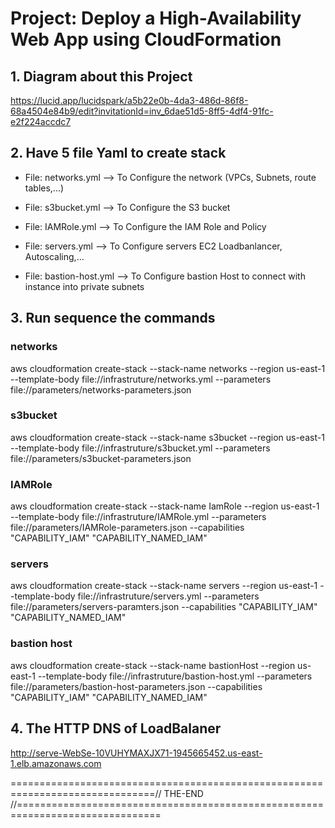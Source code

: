 # Project: Deploy a High-Availability Web App using CloudFormation

## 1. Diagram about this Project
 https://lucid.app/lucidspark/a5b22e0b-4da3-486d-86f8-68a4504e84b9/edit?invitationId=inv_6dae51d5-8ff5-4df4-91fc-e2f224accdc7
  
## 2. Have 5 file Yaml to create stack
- File: networks.yml --> To Configure the network (VPCs, Subnets, route tables,...)
* File: s3bucket.yml --> To Configure the S3 bucket
+ File: IAMRole.yml --> To Configure the IAM Role and Policy
- File: servers.yml --> To Configure servers EC2 Loadbanlancer, Autoscaling,...
* File: bastion-host.yml --> To Configure bastion Host to connect with instance into private subnets

## 3. Run sequence the commands
### networks
 aws cloudformation create-stack --stack-name networks --region us-east-1 --template-body file://infrastruture/networks.yml --parameters file://parameters/networks-parameters.json

### s3bucket
 aws cloudformation create-stack --stack-name s3bucket --region us-east-1 --template-body file://infrastruture/s3bucket.yml --parameters file://parameters/s3bucket-parameters.json

### IAMRole
 aws cloudformation create-stack --stack-name IamRole --region us-east-1 --template-body file://infrastruture/IAMRole.yml --parameters file://parameters/IAMRole-parameters.json --capabilities "CAPABILITY_IAM" "CAPABILITY_NAMED_IAM"

### servers
 aws cloudformation create-stack --stack-name servers --region us-east-1 --template-body file://infrastruture/servers.yml --parameters file://parameters/servers-paramters.json --capabilities "CAPABILITY_IAM" "CAPABILITY_NAMED_IAM"

### bastion host
 aws cloudformation create-stack --stack-name bastionHost --region us-east-1 --template-body file://infrastruture/bastion-host.yml --parameters file://parameters/bastion-host-parameters.json --capabilities "CAPABILITY_IAM" "CAPABILITY_NAMED_IAM"

## 4. The HTTP DNS of LoadBalaner
  http://serve-WebSe-10VUHYMAXJX71-1945665452.us-east-1.elb.amazonaws.com

===============================================================================// THE-END //===============================================================================



